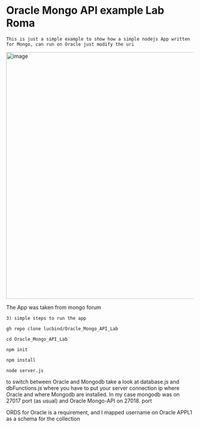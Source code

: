 # Oracle Mongo API example Lab Roma

` This is just a simple example to show how a simple nodejs App written for Mongo, can run on Oracle just modify the uri `

<img width="660" alt="image" src="https://user-images.githubusercontent.com/53658658/201542381-1dc18335-6c09-43e6-9a73-45d31a34cba1.png">

The App was taken from mongo forum 


```3) simple steps to run the app```

`gh repo clone lucbind/Oracle_Mongo_API_Lab`

`cd Oracle_Mongo_API_Lab`

`npm init`

`npm install`

`node server.js`


to switch between Oracle and Mongodb take a look at database.js and dbFunctions.js where you have to put your server connection ip where Oracle and where Mongodb are installed.
In my case mongodb was on 27017 port (as usual)  and Oracle Mongo-API on 27018. port

ORDS for Oracle is a requirement, and I mapped username on Oracle APPL1 as a schema for the collection 
